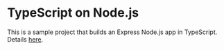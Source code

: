 # TypeScript on Node.js

This is a sample project that builds an Express Node.js app in TypeScript. Details [here](http://stackful.io/blog/typescript-nodejs-vim-and-linux-oh-my/).
